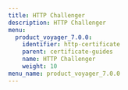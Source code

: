 ```yaml
---
title: HTTP Challenger
description: HTTP Challenger
menu:
  product_voyager_7.0.0:
    identifier: http-certificate
    parent: certificate-guides
    name: HTTP Challenger
    weight: 10
menu_name: product_voyager_7.0.0
---
```


